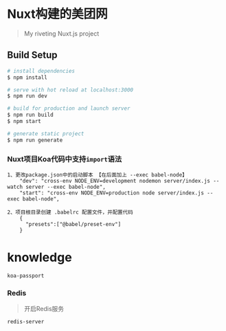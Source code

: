 # Nuxt构建的美团网

> My riveting Nuxt.js project

## Build Setup

``` bash
# install dependencies
$ npm install

# serve with hot reload at localhost:3000
$ npm run dev

# build for production and launch server
$ npm run build
$ npm start

# generate static project
$ npm run generate
```

### Nuxt项目Koa代码中支持`import`语法

```
1、更改package.json中的启动脚本 【在后面加上 --exec babel-node】
	"dev": "cross-env NODE_ENV=development nodemon server/index.js --watch server --exec babel-node",
	"start": "cross-env NODE_ENV=production node server/index.js --exec babel-node",
	
2、项目根目录创建 .babelrc 配置文件，并配置代码
	{
      "presets":["@babel/preset-env"]
    }

```

# knowledge
```
koa-passport
```

### Redis

> 开启Redis服务

```
redis-server
```

